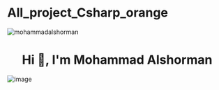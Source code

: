 # All_project_Csharp_orange
<p align="left"> <img src="https://komarev.com/ghpvc/?username=mohammadalshorman&label=Profile%20views&color=0e75b6&style=flat" alt="mohammadalshorman" /> </p><h1 align="center">Hi 👋, I'm Mohammad Alshorman</h1>

![image](https://github.com/user-attachments/assets/9e783dde-e282-4ce8-a98c-135443855aaa)

